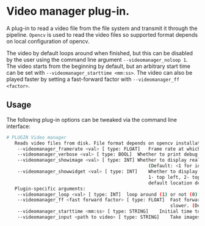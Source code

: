 # Video manager plug-in.

A plug-in to read a video file from the file system and transmit it through the pipeline. `Opencv` is used to read the video files so supported format depends on local configuration of opencv.

The video by default loops around when finished, but this can be disabled by the user using the command line argument `--videomanager_noloop 1`. The video starts from the beginning by default, but an arbitrary start time can be set with `--videomanager_starttime <mm:ss>`. The video can also be played faster by setting a fast-forward factor with `--videomanager_ff <factor>`.


## Usage

The following plug-in options can be tweaked via the command line interface:

```bash
# PLUGIN Video manager
   Reads video files from disk. File format depends on opencv installation.
	--videomanager_framerate <val> [ type: FLOAT]	Frame rate at which the plugin does the work. (Default: 20) 
	--videomanager_verbose <val> [ type: BOOL]	Whether to print debug information (1) or not (0). (Default: 0) 
	--videomanager_showimage <val> [ type: INT]	Whether to display realtime image outputs in the central window (1) or not (0). 
                                            		(Default: <1 for input plugins, 0 for the rest>) 
	--videomanager_showwidget <val> [ type: INT]	Whether to display widget with plugin information (1-4) or not (0). Location is 
                                             		1- top left, 2- top right, 3-bottom left, 4-bottom right. (Default: visible, 
                                             		default location depends on widget.) 
   Plugin-specific arguments:
	--videomanager_loop <val> [ type: INT]	loop around (1) or not (0). (Default: 1) 
	--videomanager_ff <fast forward factor> [ type: FLOAT]	Fast forward factor, in (0, inf). 1 means native speed, >1 is faster, <1 is 
                                                       		slower. (Default: 1.1) 
	--videomanager_starttime <mm:ss> [ type: STRING]	Initial time to start getting frames from the video. (Default: 00:00) 
	--videomanager_input <path to video> [ type: STRING]	Take images from a video file. (Default: N/A (compulsory)) 
```